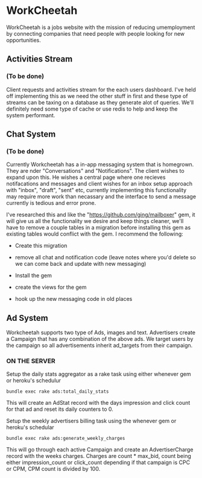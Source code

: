 # WorkCheetah
WorkCheetah is a jobs website with the mission of reducing umemployment by connecting companies that need people with people looking for new opportunities.

## Activities Stream

### (To be done)

Client requests and activities stream for the each users dashboard. I've held off implementing this as we need the other stuff in first and these type of streams can be taxing on a database as they generate alot of queries. We'll definitely need some type of cache or use redis to help and keep the system performant.

## Chat System

### (To be done)

Currently Workcheetah has a in-app messaging system that is homegrown. They are nder "Conversations" and "Notifications". The client wishes to expand upon this. He wishes a central page where one recieves notifacations and messages and client wishes for an inbox setup approach with "inbox", "draft", "sent" etc, currently implementing this functionality may require more work than necassary and the interface to send a message currently is tedious and error prone. 

I've researched this and like the "https://github.com/ging/mailboxer" gem, it will give us all the functionality we desire and keep things cleaner, we'll have to remove a couple tables in a migration before installing this gem as existing tables would conflict with the gem. I recommend the following:

* Create this migration

* remove all chat and notification code (leave notes where you'd delete so we can come back and update with new messaging)

* Install the gem

* create the views for the gem

* hook up the new messaging code in old places

## Ad System

Workcheetah supports two type of Ads, images and text.
Advertisers create a Campaign that has any combination of the above ads. We target users by the campaign so all advertisements inherit
ad_targets from their campaign.

### ON THE SERVER

Setup the daily stats aggregator as a rake task using either whenever gem or heroku's schedulur

    bundle exec rake ads:total_daily_stats

This will create an AdStat record with the days impression and click count for that ad and reset its daily counters to 0.

Setup the weekly advertisers billing task using the whenever gem or heroku's schedular

    bundle exec rake ads:generate_weekly_charges

This will go through each active Campaign and create an AdvertiserCharge record with the weeks charges. Charges are count * max_bid, count being either impression_count or click_count depending if that campaign is CPC or CPM, CPM count is divided by 100.